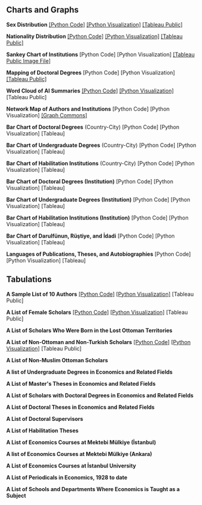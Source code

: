 ## Charts and Graphs
**Sex Distribution** 
[[Python Code]](https://github.com/sekerefe/TRPolecon/blob/main/visualizations_code/sex_distribution.py) [[Python Visualization]](https://github.com/sekerefe/TRPolecon/blob/main/visualizations_output/sex_distribution_pie_chart.png) [[Tableau Public]](https://public.tableau.com/views/TheTurkishPoliticalEconomyDatabase-SexDistribution/TheTurkishPoliticalEconomyDatabase-SexDistribution?:language=en-US&:sid=&:redirect=auth&:display_count=n&:origin=viz_share_link)

**Nationality Distribution** 
[[Python Code]](https://github.com/sekerefe/TRPolecon/blob/main/visualizations_code/nationality_distribution.py) [[Python Visualization]](https://github.com/sekerefe/TRPolecon/blob/main/visualizations_output/nationality_distribution.png) [[Tableau Public]](https://public.tableau.com/views/TheTurkishPoliticalEconomyDatabaseWorkbook-NationalityDistribution/Dashboard1?:language=en-US&:sid=&:redirect=auth&:display_count=n&:origin=viz_share_link)

**Sankey Chart of Institutions** 
[Python Code] [Python Visualization] [[Tableau Public Image File]](https://public.tableau.com/views/SankeyChart_17518183484840/SankeyChart-TheTurkishPoliticalEconomyDatabase?:language=en-US&:sid=&:redirect=auth&:display_count=n&:origin=viz_share_link)

**Mapping of Doctoral Degrees** 
[Python Code] [Python Visualization] [[Tableau Public]](https://public.tableau.com/views/MappingofDoctoralDegrees-TheTurkishPoliticalEconomyDatabase/Dashboard1?:language=en-US&:sid=&:redirect=auth&:display_count=n&:origin=viz_share_link)

**Word Cloud of AI Summaries** 
[[Python Code]](https://github.com/sekerefe/TRPolecon/blob/main/visualizations_code/ai_summary_wordcloud.py) [[Python Visualization]](https://github.com/sekerefe/TRPolecon/blob/main/visualizations_output/ai_summary_wordcloud.png) [Tableau Public]

**Network Map of Authors and Institutions** 
[Python Code] [Python Visualization] [[Graph Commons]](https://graphcommons.com/graphs/803e84ac-062d-48ec-b0f2-816fc529f01d)

**Bar Chart of Doctoral Degrees** (Country-City) [Python Code] [Python Visualization] [Tableau]

**Bar Chart of Undergraduate Degrees** (Country-City) [Python Code] [Python Visualization] [Tableau]

**Bar Chart of Habilitation Institutions** (Country-City) [Python Code] [Python Visualization] [Tableau]

**Bar Chart of Doctoral Degrees (Institution)** [Python Code] [Python Visualization] [Tableau]

**Bar Chart of Undergraduate Degrees (Institution)** [Python Code] [Python Visualization] [Tableau]

**Bar Chart of Habilitation Institutions (Institution)** [Python Code] [Python Visualization] [Tableau]

**Bar Chart of Darulfünun, Rüştiye, and İdadi** [Python Code] [Python Visualization] [Tableau]

**Languages of Publications, Theses, and Autobiographies** [Python Code] [Python Visualization] [Tableau]

## Tabulations
**A Sample List of 10 Authors** 
[[Python Code]](https://github.com/sekerefe/TRPolecon/blob/main/visualizations_code/sample_list_of_authors.py) [[Python Visualization]](https://github.com/sekerefe/TRPolecon/blob/main/visualizations_output/sample_authors_list.md) [Tableau Public]

**A List of Female Scholars** [[Python Code]](https://github.com/sekerefe/TRPolecon/blob/main/visualizations_code/female_authors_list.py) [[Python Visualization]](https://github.com/sekerefe/TRPolecon/blob/main/visualizations_output/female_authors_list.md) [Tableau Public]

**A List of Scholars Who Were Born in the Lost Ottoman Territories**

**A List of Non-Ottoman and Non-Turkish Scholars** [[Python Code]](https://github.com/sekerefe/TRPolecon/blob/main/visualizations_code/non-turkish_non-ottoman.py) [[Python Visualization]](https://github.com/sekerefe/TRPolecon/blob/main/visualizations_output/non-turkish_non-ottoman.md) [Tableau Public]

**A List of Non-Muslim Ottoman Scholars**

**A list of Undergraduate Degrees in Economics and Related Fields**

**A List of Master's Theses in Economics and Related Fields**

**A List of Scholars with Doctoral Degrees in Economics and Related Fields**

**A List of Doctoral Theses in Economics and Related Fields**

**A List of Doctoral Supervisors**

**A List of Habilitation Theses**

**A List of Economics Courses at Mektebi Mülkiye (İstanbul)**

**A list of Economics Courses at Mektebi Mülkiye (Ankara)**

**A List of Economics Courses at İstanbul University**

**A List of Periodicals in Economics, 1928 to date**

**A List of Schools and Departments Where Economics is Taught as a Subject**



